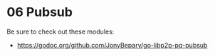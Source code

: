 # 06 Pubsub

Be sure to check out these modules:

- https://godoc.org/github.com/JonyBepary/go-libp2p-pq-pubsub
